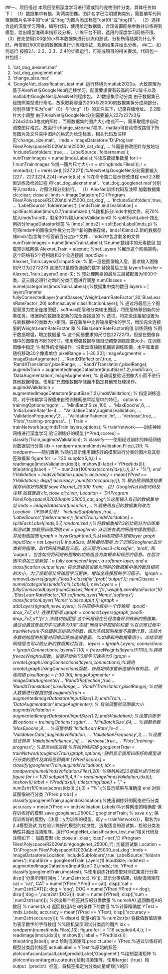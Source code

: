 ##一、项目描述
本项目使用深度学习进行猫或狗的宠物图片分类，具体任务如下：
（1）数据集中有猫、狗两类图像。图片名字已注明猫狗类别，需要编写代码根据图片名字中的“cat”或“dog”为图片添加标签”cat(0)“或”dog(1)“。
（2）选择合适的深度学习网络，编写代码，使用给定数据集，合理设置网络参数并训练得到模型，给出模型准确率指标及分析。训练平台不限，选用的深度学习网络不限。
（3）首先使用200张的小样本数据集进行训练和测试，分析所得结果为什么不好。再使用25000张的数据集进行训练和测试，观察结果并给出分析。
##二、如何运行
按照2.1、2.2、2.3、2.4的步骤运行，可完成项目的相关要求。代码包一共包括：
1.	‘cat_dog_alexnet.mat’
2.	‘cat_dog_googlenet.mat’
3.	‘change_size.mat’
4.	‘GoogleNet_classification_test.mat’
运行环境为matlab2020a，大致原理为基于AlexNet与GoogleNet的迁移学习，配置要求要有较高的GPU显卡以及matlab中GoogleNet与AlexNet的程序包。
2.1数据集手动分类
由于数据集已经按照类型进行命名，故采取将容量为200与25000的数据集拆分成两部分，分别存储于名为“cat”（0）与“dog”（1）的文件夹下，记录存储地址。
2.2图片大小调整
由于AlexNet与GoogleNet分别需要输入227x227x3与224x224x3格式的照片，而原数据集的图片大小格式不一，需采取程序自动调整图片格式。故运行‘change_size.mat’程序，matlab可自动修改路径下所有图片及文件夹中图片的格式为给定标准，相关代码及注释见‘change_size.mat’。
imds = imageDatastore('D:\Program Files\Polyspace\R2020a\bin\25000_cat_dog', ... %需要修改图片存放地址
'IncludeSubfolders',true, ...
'LabelSource','foldernames');
numTrainImages = numel(imds.Labels);%读取数据集数量
for i = 1:numTrainImages %统一图片尺寸大小
s = string(imds.Files(i));
I = imread(s);
I = imresize(I,[227,227]);%AlexNet与GoogleNet分别需要输入[227，227][224,224]
imwrite(I,s);
s %在命令窗口显示修改进程
end
2.3模型训练及检验过程
将‘cat_dog_alexnet.mat’、‘cat_dog_googlenet.mat’分别导入matlab，对照注释分别执行。
（1）AlexNet训练代码及注释
加载数据集
clc;clear;
close all
imds = imageDatastore('D:\Program Files\Polyspace\R2020a\bin\25000_cat_dog', ...
'IncludeSubfolders',true, ...
'LabelSource','foldernames');
[imdsTrain,imdsValidation] = splitEachLabel(imds,0.7,'randomized');%随机拆分imds中的文件，前70%放入imdsTrain中，剩余30%翻入imdsValidation中
% splitEachLabel-按比例拆分ImageDatastor标签
% [imds1,imds2] = splitEachLabel(imds,p)
% 可将imds中的图像文件拆分为两个新的数据存储，imds1和imds2.新的数据存储imds1包含每个标签前百分之p个文件，imds2中包含剩余的文件
numTrainImages = numel(imdsTrain.Labels);%numel数组中的元素数目
加载预训练网络
Alexnet_Train = alexnet;
%net.Layers %展示这个网络架构，这个网络有5个卷积层和3个全连接层
inputSize = Alexnet_Train.Layers(1).InputSize;
% 第一层是图像输入层，要求输入图像的尺寸为227*227*3 这里的3是颜色通道的数字
替换最后三层
layersTransfer = Alexnet_Train.Layers(1:end-3);
% 预处理网络的最后三层被配置为1000个类。这三层必须针对新的分类问题进行调整
numClasses = numel(categories(imdsTrain.Labels));%数据集中类的数目
layers = [
layersTransfer
fullyConnectedLayer(numClasses,'WeightLearnRateFactor',20,'BiasLearnRateFactor',20)
softmaxLayer
classificationLayer];
% 通过将最后三个图层替换为完全连接图层，softmax图层和分类输出图层，将图层转移到新的分类任务。根据新的数据指定新的完全连接层的
% 选项。将完全连接层设置为与新数据中的类数大小相同。要在新层中比传输层更快的学习，增加完全连接层的WeightLearnRateFactor 和
% BiasLearnRateFactor的值
训练网络
%用于数据增强，增加数据量
% 这个网络要求的尺寸是227*227*3，但是在图像存储中的图像有不同的尺寸，使用增强数据存储自动调整训练图像大小。在训练图像中指定
% 额外的增强操作：沿着垂直轴随机翻转训练图像，水平和垂直随机移动30个像素单位
pixelRange = [-30 30];
imageAugmenter = imageDataAugmenter( ...
'RandXReflection',true, ...
'RandXTranslation',pixelRange, ...
'RandYTranslation',pixelRange);
augimdsTrain = augmentedImageDatastore(inputSize(1:2),imdsTrain, ...
'DataAugmentation',imageAugmenter);
% 自动调整验证图像大小而不进行其他数据增强。使用扩充图像数据存储而不指定其他预处理操作。
augimdsValidation = augmentedImageDatastore(inputSize(1:2),imdsValidation);
% 指定训练选项，对于传输学习保留来自预训练网络早期层中的特征。
options = trainingOptions('sgdm', ...
'MiniBatchSize',100, ...
'MaxEpochs',6, ...
'InitialLearnRate',1e-4, ...
'ValidationData',augimdsValidation, ...
'ValidationFrequency',3, ...
'ValidationPatience',Inf, ...
'Verbose',true,...
'Plots','training-progress'...
);
Train = trainNetwork(augimdsTrain,layers,options);
% trainNetwork——训练神经网络进行深度学习
验证训练好的模型
[YPred,scores] = classify(Train,augimdsValidation);
% classify——使用经过训练的神经网络对数据进行分类
idx = randperm(numel(imdsValidation.Files),20);
% randperm——随机置换
%随机显示使用训练好的模型进行分类的图片及其标签和概率
figure
for i = 1:20
subplot(5,4,i)
I = readimage(imdsValidation,idx(i));
imshow(I)
label = YPred(idx(i));
title(string(label) + "," + num2str(100*max(scores(idx(i),:)),3) + "%");
end
YValidation = imdsValidation.Labels;
accuracy = mean(YPred == YValidation);
disp(['accuracy:',num2str(accuracy)]); % 输出预测精度结果
保存训练好的模型
save Alexnet_25000 Train;
（2）GoogleNet训练代码及注释
加载数据
clc;close all;clear;
Location = 'D:\Program Files\Polyspace\R2020a\bin\25000_cat_dog';%这里输入自己的数据集地址
imds = imageDatastore(Location ,... %若使用自己的数据集则改为Location（不加单引号）
'IncludeSubfolders',true,...
'LabelSource','foldernames');
[imdsTrain,imdsValidation] = splitEachLabel(imds,0.7,'randomized');%将数据集按7:3的比例分为训练集和测试集
加载预训练网络
net = googlenet;
从训练有素的网络中提取图层，并绘制图层图
lgraph = layerGraph(net);%从训练网络中提取layer graph
inputSize = net.Layers(1).InputSize;
替换最终图层
为了训练Googlenet去分类新的图像，取代网络的最后三层。这三层为'loss3-classifier', 'prob', 和 'output'，包含如何将网络的提取的功能组合为类概率和标签的信息。在层次图中添加三层新层：a fully connected layer, a softmax layer, and a classification output layer 将全连接层设置为同新的数据集中类的数目相同的大小，为了使新层比传输层学习更快，增加全连接层的学习因子。
lgraph = removeLayers(lgraph,{'loss3-classifier','prob','output'});
numClasses = numel(categories(imdsTrain.Labels));
newLayers = [
fullyConnectedLayer(numClasses,'Name','fc','weightLearnRateFactor',10,'BiasLearnRateFactor',10)
softmaxLayer('Name','softmax')
classificationLayer('Name','classoutput')];
lgraph = addLayers(lgraph,newLayers);
%将网络中最后一个传输层（pool5-drop_7x7_s1）连接到新层
lgraph = connectLayers(lgraph,'pool5-drop_7x7_s1','fc');
冻结初始图层
这个网络现在已经准备好训练新的图像集。通过设置这些层的学习速率为0来“冻结”网络中早期层的权重
%在训练过程中trainNetwork不会跟新冻结层的参数，因为冻结层的梯度不需要计算，冻结大多数初始层的权重对网络训练加速很重要。
%如果新的数据集很小，冻结早期网络层也可以防止新的数据集过拟合。
layers = lgraph.Layers;
connections = lgraph.Connections;
layers(1:110) = freezeWeights(layers(1:110));%调用freezeWeights函数，设置开始的110层学习速率为0
lgraph = createLgraphUsingConnections(layers,connections);%调用createLgraphUsingConnections函数，按原始顺序重新连接所有的层。
训练网络
pixelRange = [-30 30];
imageAugmenter = imageDataAugmenter(...
'RandXReflection',true,...
'RandXTranslation',pixelRange,...
'RandYTranslation',pixelRange);
%对输入数据进行数据加强
augimdsTrain = augmentedImageDatastore(inputSize(1:2),imdsTrain, ...
'DataAugmentation',imageAugmenter);
% 自动调整验证图像大小
augimdsValidation = augmentedImageDatastore(inputSize(1:2),imdsValidation);
%设置训练参数
options = trainingOptions('sgdm', ...
'MiniBatchSize',64, ... %调整参数
'MaxEpochs',8, ... %调整参数
'InitialLearnRate',1e-4, ...
'ValidationData',augimdsValidation, ...
'ValidationFrequency',3, ... %设置验证频率
'ValidationPatience',Inf, ...
'Verbose',true ,...
'Plots','training-progress'); %显示训练过程
%开始训练网络
googlenetTrain = trainNetwork(augimdsTrain,lgraph,options);
随机显示使用训练好的模型进行分类的图片及其标签和概率
[YPred,scores] = classify(googlenetTrain,augimdsValidation);
idx = randperm(numel(imdsValidation.Files),20); %随机挑选20张图片进行检验
figure
for i = 1:20
subplot(5,4,i)
I = readimage(imdsValidation,idx(i));
imshow(I)
label = YPred(idx(i));
title(string(label) + "," + num2str(100*max(scores(idx(i),:)),3) + "%");%显示结果与准确度
end
对验证图像进行分类
[YPred,probs] = classify(googlenetTrain,augimdsValidation);%使用训练好的网络进行分类
accuracy = mean(YPred == imdsValidation.Labels)%计算网络的精确度
保存训练好的模型
save googlenet_25000_1 googlenetTrain;
% save x y; 保存训练好的模型y（注意：y为训练的模型，即y = trainNetwork()），取名为x
2.4模型测试
为检验训练好的模型的优良性，选取适当的测试集，检验分类准确性并画出混淆矩阵。运行’GoogleNet_classification_test.mat’相关代码及注释如下：
加载模型
clc;close all;clear;
load('-mat','D:\Program Files\Polyspace\R2020a\bin\googlenet_25000_1');
加载测试集
Location = 'D:\Program Files\Polyspace\R2020a\bin\25000_cat_dog';
imds = imageDatastore(Location,'includeSubfolders',true,'LabelSource','foldernames');
inputSize = googlenetTrain.Layers(1).InputSize;
imdstest = augmentedImageDatastore(inputSize(1:2),imds);
tic;
YPred = classify(googlenetTrain,imdstest);
%使用训练好的模型对测试集进行分类
disp(['分类所用时间为：',num2str(toc),'秒']);
显示分类结果，绘制混淆矩阵
cat = 'cat';
CAT = numel(YPred,YPred == cat);
disp(['cat = ',num2str(CAT)]);
dog = 'dog';
DOG = numel(YPred,YPred == dog);
disp(['dog = ',num2str(DOG)]);
sum = numel(YPred);
disp(['sum = ',num2str(sum)]);
%求出每个标签对应的分类数量
% numel(A) 返回数组A的数目
% numel(A,x) 返回数组A在x的条件下的数目
%%计算精确度
YTest = imds.Labels;
accuracy = mean(YPred == YTest);
disp(['accuracy = ',num2str(accuracy)]);
% disp(x) 变量x的值
% num2str(x) 将数值数值转换为表示数字的字符数组
%%随机显示测试分类后的图片
idx = randperm(numel(imds.Files),16);
figure
for i = 1:16
subplot(4,4,i);
I = readimage(imds,idx(i));
imshow(I);
label = YPred(idx(i));
title(string(label));
end
绘制混淆矩阵
predictLabel = YPred;%通过训练好的模型分类后的标签
actualLabel = YTest;%原始的标签
plotconfusion(actualLabel,predictLabel,'Googlenet');%绘制混淆矩阵
% plotconfusion(targets,outputs);绘制混淆矩阵，使用target（true）和output（predict）标签，将标签指定为分类向量或1到N的形
